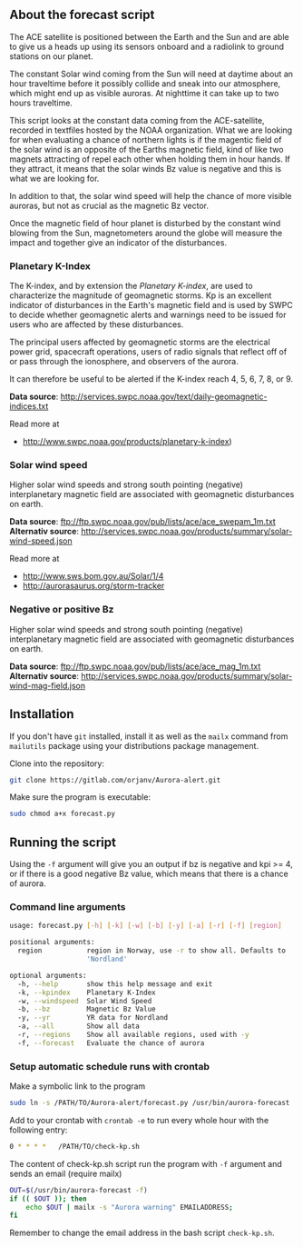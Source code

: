 ## About the forecast script

The ACE satellite is positioned between the Earth and the Sun and are able to give us a heads up using its sensors onboard and a radiolink to ground stations on our planet.

The constant Solar wind coming from the Sun will need at daytime about an hour traveltime before it possibly collide and sneak into our atmosphere, which might end up as visible auroras. At nighttime it can take up to two hours traveltime.

This script looks at the constant data coming from the ACE-satellite, recorded in textfiles hosted by the NOAA organization. What we are looking for when evaluating a chance of northern lights is if the magentic field of the solar wind is an opposite of the Earths magnetic field, kind of like two magnets attracting of repel each other when holding them in hour hands. If they attract, it means that the solar winds Bz value is negative and this is what we are looking for.

In addition to that, the solar wind speed will help the chance of more visible auroras, but not as crucial as the magnetic Bz vector. 

Once the magnetic field of hour planet is disturbed by the constant wind blowing from the Sun, magnetometers around the globe will measure the impact and together give an indicator of the disturbances. 

### Planetary K-Index

The K-index, and by extension the *Planetary K-index*, are used to characterize the magnitude of geomagnetic storms. Kp is an excellent indicator of disturbances in the Earth's magnetic field and is used by SWPC to decide whether geomagnetic alerts and warnings need to be issued for users who are affected by these disturbances.

The principal users affected by geomagnetic storms are the electrical power grid, spacecraft operations, users of radio signals that reflect off of or pass through the ionosphere, and observers of the aurora.

It can therefore be useful to be alerted if the K-index reach 4, 5, 6, 7, 8, or 9.

**Data source**: http://services.swpc.noaa.gov/text/daily-geomagnetic-indices.txt

Read more at

* http://www.swpc.noaa.gov/products/planetary-k-index)

### Solar wind speed

Higher solar wind speeds and strong south pointing (negative) interplanetary 
magnetic field are associated with geomagnetic disturbances on earth.

**Data source**: ftp://ftp.swpc.noaa.gov/pub/lists/ace/ace_swepam_1m.txt
**Alternativ source**: http://services.swpc.noaa.gov/products/summary/solar-wind-speed.json

Read more at 

* http://www.sws.bom.gov.au/Solar/1/4
* http://aurorasaurus.org/storm-tracker

### Negative or positive Bz

Higher solar wind speeds and strong south pointing (negative) interplanetary 
magnetic field are associated with geomagnetic disturbances on earth.

**Data source**: ftp://ftp.swpc.noaa.gov/pub/lists/ace/ace_mag_1m.txt
**Alternativ source**: http://services.swpc.noaa.gov/products/summary/solar-wind-mag-field.json


## Installation
If you don't have `git` installed, install it as well as the `mailx` command from `mailutils` package using your distributions package management.

Clone into the repository:

```bash
git clone https://gitlab.com/orjanv/Aurora-alert.git
```

Make sure the program is executable:
```bash
sudo chmod a+x forecast.py
``` 


## Running the script

Using the `-f` argument will give you an output if bz is negative and kpi >= 4, 
or if there is a good negative Bz value, which means that there is a chance of aurora.

### Command line arguments

```bash
usage: forecast.py [-h] [-k] [-w] [-b] [-y] [-a] [-r] [-f] [region]

positional arguments:
  region           region in Norway, use -r to show all. Defaults to
                   'Nordland'

optional arguments:
  -h, --help       show this help message and exit
  -k, --kpindex    Planetary K-Index
  -w, --windspeed  Solar Wind Speed
  -b, --bz         Magnetic Bz Value
  -y, --yr         YR data for Nordland
  -a, --all        Show all data
  -r, --regions    Show all available regions, used with -y
  -f, --forecast   Evaluate the chance of aurora
```

### Setup automatic schedule runs with crontab

Make a symbolic link to the program
```bash
sudo ln -s /PATH/TO/Aurora-alert/forecast.py /usr/bin/aurora-forecast
```

Add to your crontab with `crontab -e` to run every whole hour with the following entry:

```bash
0 * * * *	/PATH/TO/check-kp.sh
```

The content of check-kp.sh script run the program with `-f` argument and sends an email (require mailx)

```bash
OUT=$(/usr/bin/aurora-forecast -f)
if (( $OUT )); then
    echo $OUT | mailx -s "Aurora warning" EMAILADDRESS;
fi
``` 

Remember to change the email address in the bash script `check-kp.sh`.
